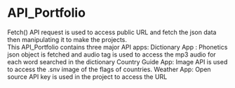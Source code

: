 # API_Portfolio
Fetch() API request is used to access public URL and fetch the json data then manipulating it to make the projects.<br>
This API_Portfolio contains three major API apps:
Dictionary App : Phonetics json object is fetched and audio tag is used to access the mp3 audio for each word searched in the dictionary
Country Guide App: Image API is used to access the .snv image of the flags of countries.
Weather App: Open source API key is used in the project to access the URL

